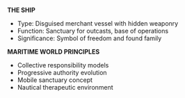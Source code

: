 **THE SHIP**
- Type: Disguised merchant vessel with hidden weaponry
- Function: Sanctuary for outcasts, base of operations
- Significance: Symbol of freedom and found family

**MARITIME WORLD PRINCIPLES**
- Collective responsibility models
- Progressive authority evolution
- Mobile sanctuary concept
- Nautical therapeutic environment